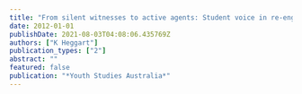 ```yaml
---
title: "From silent witnesses to active agents: Student voice in re-engaging with learning"
date: 2012-01-01
publishDate: 2021-08-03T04:08:06.435769Z
authors: ["K Heggart"]
publication_types: ["2"]
abstract: ""
featured: false
publication: "*Youth Studies Australia*"
---
```


